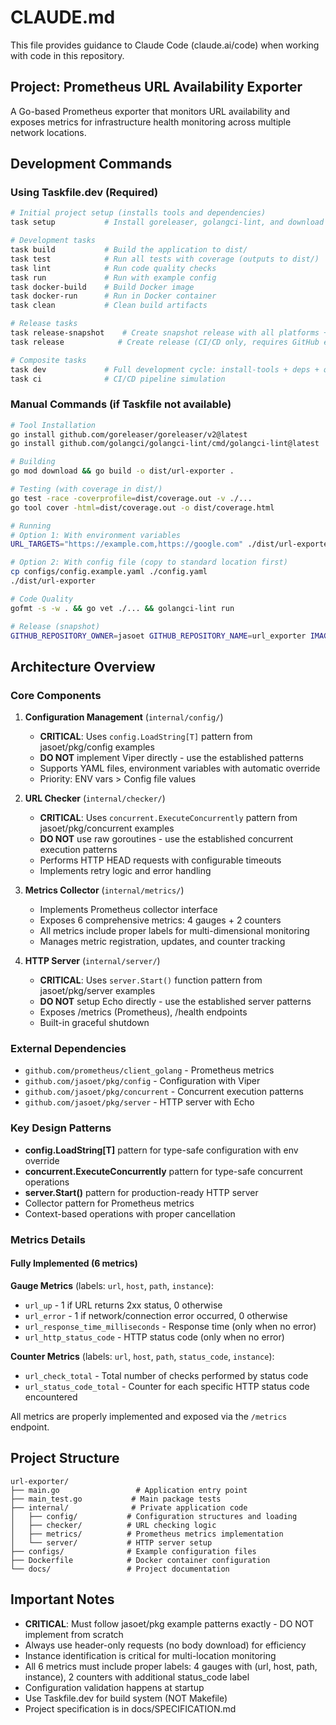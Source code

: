 # CLAUDE.md

This file provides guidance to Claude Code (claude.ai/code) when working with code in this repository.

## Project: Prometheus URL Availability Exporter

A Go-based Prometheus exporter that monitors URL availability and exposes metrics for infrastructure health monitoring across multiple network locations.

## Development Commands

### Using Taskfile.dev (Required)
```bash
# Initial project setup (installs tools and dependencies)
task setup           # Install goreleaser, golangci-lint, and download dependencies

# Development tasks
task build           # Build the application to dist/
task test            # Run all tests with coverage (outputs to dist/)
task lint            # Run code quality checks
task run             # Run with example config
task docker-build    # Build Docker image
task docker-run      # Run in Docker container
task clean           # Clean build artifacts

# Release tasks  
task release-snapshot    # Create snapshot release with all platforms + Docker
task release            # Create release (CI/CD only, requires GitHub env vars)

# Composite tasks
task dev             # Full development cycle: install-tools + deps + quality + test + build
task ci              # CI/CD pipeline simulation
```

### Manual Commands (if Taskfile not available)
```bash
# Tool Installation
go install github.com/goreleaser/goreleaser/v2@latest
go install github.com/golangci/golangci-lint/cmd/golangci-lint@latest

# Building
go mod download && go build -o dist/url-exporter .

# Testing (with coverage in dist/)
go test -race -coverprofile=dist/coverage.out -v ./...
go tool cover -html=dist/coverage.out -o dist/coverage.html

# Running
# Option 1: With environment variables
URL_TARGETS="https://example.com,https://google.com" ./dist/url-exporter

# Option 2: With config file (copy to standard location first)
cp configs/config.example.yaml ./config.yaml
./dist/url-exporter

# Code Quality
gofmt -s -w . && go vet ./... && golangci-lint run

# Release (snapshot)
GITHUB_REPOSITORY_OWNER=jasoet GITHUB_REPOSITORY_NAME=url_exporter IMAGE_NAME=url-exporter GITHUB_REPOSITORY=jasoet/url_exporter goreleaser release --snapshot --clean
```

## Architecture Overview

### Core Components

1. **Configuration Management** (`internal/config/`)
   - **CRITICAL**: Uses `config.LoadString[T]` pattern from jasoet/pkg/config examples
   - **DO NOT** implement Viper directly - use the established patterns
   - Supports YAML files, environment variables with automatic override
   - Priority: ENV vars > Config file values

2. **URL Checker** (`internal/checker/`)
   - **CRITICAL**: Uses `concurrent.ExecuteConcurrently` pattern from jasoet/pkg/concurrent examples
   - **DO NOT** use raw goroutines - use the established concurrent execution patterns
   - Performs HTTP HEAD requests with configurable timeouts
   - Implements retry logic and error handling

3. **Metrics Collector** (`internal/metrics/`)
   - Implements Prometheus collector interface
   - Exposes 6 comprehensive metrics: 4 gauges + 2 counters
   - All metrics include proper labels for multi-dimensional monitoring
   - Manages metric registration, updates, and counter tracking

4. **HTTP Server** (`internal/server/`)
   - **CRITICAL**: Uses `server.Start()` function pattern from jasoet/pkg/server examples
   - **DO NOT** setup Echo directly - use the established server patterns
   - Exposes /metrics (Prometheus), /health endpoints
   - Built-in graceful shutdown

### External Dependencies
- `github.com/prometheus/client_golang` - Prometheus metrics
- `github.com/jasoet/pkg/config` - Configuration with Viper
- `github.com/jasoet/pkg/concurrent` - Concurrent execution patterns
- `github.com/jasoet/pkg/server` - HTTP server with Echo

### Key Design Patterns
- **config.LoadString[T]** pattern for type-safe configuration with env override
- **concurrent.ExecuteConcurrently** pattern for type-safe concurrent operations
- **server.Start()** pattern for production-ready HTTP server
- Collector pattern for Prometheus metrics
- Context-based operations with proper cancellation

### Metrics Details

#### Fully Implemented (6 metrics)

**Gauge Metrics** (labels: `url`, `host`, `path`, `instance`):
- `url_up` - 1 if URL returns 2xx status, 0 otherwise
- `url_error` - 1 if network/connection error occurred, 0 otherwise  
- `url_response_time_milliseconds` - Response time (only when no error)
- `url_http_status_code` - HTTP status code (only when no error)

**Counter Metrics** (labels: `url`, `host`, `path`, `status_code`, `instance`):
- `url_check_total` - Total number of checks performed by status code
- `url_status_code_total` - Counter for each specific HTTP status code encountered

All metrics are properly implemented and exposed via the `/metrics` endpoint.

## Project Structure
```
url-exporter/
├── main.go                 # Application entry point
├── main_test.go           # Main package tests
├── internal/              # Private application code
│   ├── config/           # Configuration structures and loading
│   ├── checker/          # URL checking logic
│   ├── metrics/          # Prometheus metrics implementation
│   └── server/           # HTTP server setup
├── configs/              # Example configuration files
├── Dockerfile            # Docker container configuration
└── docs/                 # Project documentation
```

## Important Notes

- **CRITICAL**: Must follow jasoet/pkg example patterns exactly - DO NOT implement from scratch
- Always use header-only requests (no body download) for efficiency
- Instance identification is critical for multi-location monitoring
- All 6 metrics must include proper labels: 4 gauges with (url, host, path, instance), 2 counters with additional status_code label
- Configuration validation happens at startup
- Use Taskfile.dev for build system (NOT Makefile)
- Project specification is in docs/SPECIFICATION.md